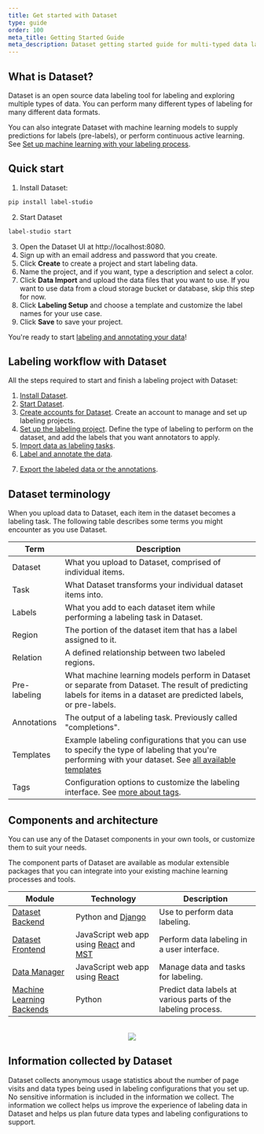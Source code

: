 ```yaml
---
title: Get started with Dataset
type: guide
order: 100
meta_title: Getting Started Guide
meta_description: Dataset getting started guide for multi-typed data labeling, annotation, and exploration for machine learning and data science projects.
---
```


## What is Dataset?

Dataset is an open source data labeling tool for labeling and exploring multiple types of data. You can perform many different types of labeling for many different data formats. 

You can also integrate Dataset with machine learning models to supply predictions for labels (pre-labels), or perform continuous active learning. See [Set up machine learning with your labeling process](ml.html). 

<!--Dataset is also available as Enterprise and Cloud editions with additional features. See [What you get from Dataset]() for more. -->

## Quick start

1. Install Dataset:
```bash
pip install label-studio
```
2. Start Dataset
```bash
label-studio start
```
3. Open the Dataset UI at http://localhost:8080. 
4. Sign up with an email address and password that you create.
5. Click **Create** to create a project and start labeling data.
6. Name the project, and if you want, type a description and select a color.
7. Click **Data Import** and upload the data files that you want to use. If you want to use data from a cloud storage bucket or database, skip this step for now.
8. Click **Labeling Setup** and choose a template and customize the label names for your use case. 
9. Click **Save** to save your project. 

You're ready to start [labeling and annotating your data](labeling.html)!

## Labeling workflow with Dataset

All the steps required to start and finish a labeling project with Dataset:

1. [Install Dataset](install.html).
2. [Start Dataset](start.html).
2. [Create accounts for Dataset](signup.html). Create an account to manage and set up labeling projects. 
3. [Set up the labeling project](setup.html). Define the type of labeling to perform on the dataset, and add the labels that you want annotators to apply. 
4. [Import data as labeling tasks](tasks.html).
5. [Label and annotate the data](labeling.html). 
<!--6. [Review the completed labeling tasks](quality.html).-->
7. [Export the labeled data or the annotations](export.html).


## Dataset terminology

When you upload data to Dataset, each item in the dataset becomes a labeling task. The following table describes some terms you might encounter as you use Dataset.

| Term | Description |
| --- | --- |
| Dataset | What you upload to Dataset, comprised of individual items. |
| Task | What Dataset transforms your individual dataset items into. |
| Labels | What you add to each dataset item while performing a labeling task in Dataset. |
| Region | The portion of the dataset item that has a label assigned to it. | 
| Relation | A defined relationship between two labeled regions. 
| Pre-labeling | What machine learning models perform in Dataset or separate from Dataset. The result of predicting labels for items in a dataset are predicted labels, or pre-labels. |
| Annotations | The output of a labeling task. Previously called "completions". |
| Templates | Example labeling configurations that you can use to specify the type of labeling that you're performing with your dataset. See [all available templates](/templates) |
| Tags | Configuration options to customize the labeling interface. See [more about tags](/tags). |


## Components and architecture
You can use any of the Dataset components in your own tools, or customize them to suit your needs. <!--Before customizing Dataset extensively, you might want to review Dataset Enterprise Edition to see if it already contains the relevant functionality you want to build. See [What you get from Dataset](benefits.html) for more.--> 

The component parts of Dataset are available as modular extensible packages that you can integrate into your existing machine learning processes and tools. 

| Module | Technology | Description |
| --- | --- | --- | 
| [Dataset Backend](https://github.com/heartexlabs/label-studio/) | Python and [Django](https://www.djangoproject.com/) | Use to perform data labeling. | 
| [Dataset Frontend](https://github.com/heartexlabs/label-studio-frontend) | JavaScript web app using [React](https://reactjs.org/) and [MST](https://github.com/mobxjs/mobx-state-tree) | Perform data labeling in a user interface. |
| [Data Manager](https://github.com/heartexlabs/dm2) | JavaScript web app using [React](https://reactjs.org/) | Manage data and tasks for labeling. |
| [Machine Learning Backends](https://github.com/heartexlabs/label-studio-ml-backend) | Python | Predict data labels at various parts of the labeling process. |

<br>
<div style="margin:auto; text-align:center;"><img src="/images/ls-modules-scheme.png" style="opacity: 0.8"/></div>
<!--update to include data manager--> 

## Information collected by Dataset

Dataset collects anonymous usage statistics about the number of page visits and data types being used in labeling configurations that you set up. No sensitive information is included in the information we collect. The information we collect helps us improve the experience of labeling data in Dataset and helps us plan future data types and labeling configurations to support.


